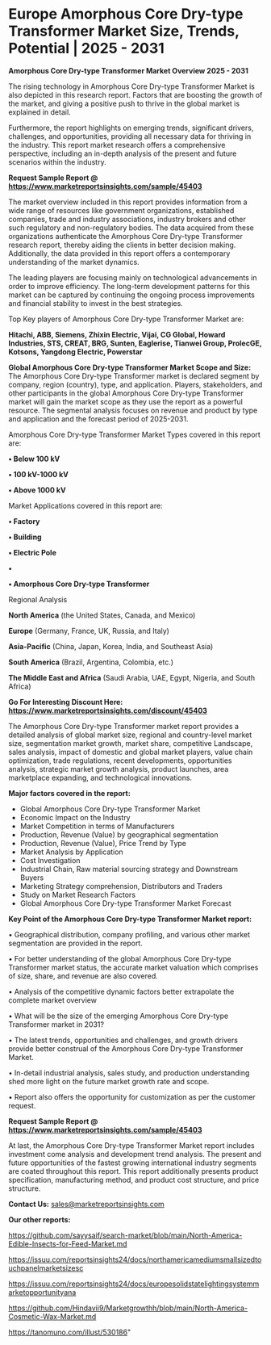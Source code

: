 # Europe Amorphous Core Dry-type Transformer Market Size, Trends, Potential | 2025 - 2031

<Strong> Amorphous Core Dry-type Transformer Market Overview 2025 - 2031</strong>

The rising technology in Amorphous Core Dry-type Transformer Market is also depicted in this research report. Factors that are boosting the growth of the market, and giving a positive push to thrive in the global market is explained in detail.

Furthermore, the report highlights on emerging trends, significant drivers, challenges, and opportunities, providing all necessary data for thriving in the industry. This report market research offers a comprehensive perspective, including an in-depth analysis of the present and future scenarios within the industry.

<strong>Request Sample Report @ <a href=https://www.marketreportsinsights.com/sample/45403>https://www.marketreportsinsights.com/sample/45403</a></strong>

The market overview included in this report provides information from a wide range of resources like government organizations, established companies, trade and industry associations, industry brokers and other such regulatory and non-regulatory bodies. The data acquired from these organizations authenticate the Amorphous Core Dry-type Transformer research report, thereby aiding the clients in better decision making. Additionally, the data provided in this report offers a contemporary understanding of the market dynamics.

The leading players are focusing mainly on technological advancements in order to improve efficiency. The long-term development patterns for this market can be captured by continuing the ongoing process improvements and financial stability to invest in the best strategies.

Top Key players of Amorphous Core Dry-type Transformer Market are:

<strong>Hitachi, ABB, Siemens, Zhixin Electric, Vijai, CG Global, Howard Industries, STS, CREAT, BRG, Sunten, Eaglerise, Tianwei Group, ProlecGE, Kotsons, Yangdong Electric, Powerstar</strong>

<strong><b>Global Amorphous Core Dry-type Transformer Market Scope and Size:</b></strong>
The Amorphous Core Dry-type Transformer market is declared segment by company, region (country), type, and application. Players, stakeholders, and other participants in the global Amorphous Core Dry-type Transformer market will gain the market scope as they use the report as a powerful resource. The segmental analysis focuses on revenue and product by type and application and the forecast period of 2025-2031.

Amorphous Core Dry-type Transformer Market Types covered in this report are:

<strong>•  Below 100 kV

•  100 kV-1000 kV

•  Above 1000 kV</strong>

Market Applications covered in this report are:

<strong>•  Factory

•  Building

•  Electric Pole

•  

•  Amorphous Core Dry-type Transformer</strong> 

Regional Analysis

<strong>North America</strong> (the United States, Canada, and Mexico)

<strong>Europe</strong> (Germany, France, UK, Russia, and Italy)

<strong>Asia-Pacific</strong> (China, Japan, Korea, India, and Southeast Asia)

<strong>South America</strong> (Brazil, Argentina, Colombia, etc.)

<strong>The Middle East and Africa</strong> (Saudi Arabia, UAE, Egypt, Nigeria, and South Africa)

<strong>Go For Interesting Discount Here: <a href=https://www.marketreportsinsights.com/discount/45403>https://www.marketreportsinsights.com/discount/45403</a></strong>

The Amorphous Core Dry-type Transformer market report provides a detailed analysis of global market size, regional and country-level market size, segmentation market growth, market share, competitive Landscape, sales analysis, impact of domestic and global market players, value chain optimization, trade regulations, recent developments, opportunities analysis, strategic market growth analysis, product launches, area marketplace expanding, and technological innovations.

<strong><b>Major factors covered in the report:</b></strong>
<ul>
  <li>Global Amorphous Core Dry-type Transformer Market </li>
  <li>Economic Impact on the Industry</li>
  <li>Market Competition in terms of Manufacturers</li>
  <li>Production, Revenue (Value) by geographical segmentation</li>
  <li>Production, Revenue (Value), Price Trend by Type</li>
  <li>Market Analysis by Application</li>
  <li>Cost Investigation</li>
  <li>Industrial Chain, Raw material sourcing strategy and Downstream Buyers</li>
  <li>Marketing Strategy comprehension, Distributors and Traders</li>
  <li>Study on Market Research Factors</li>
  <li>Global Amorphous Core Dry-type Transformer Market Forecast</li>
</ul>

<strong><b>Key Point of the Amorphous Core Dry-type Transformer Market report:</b></strong>

• Geographical distribution, company profiling, and various other market segmentation are provided in the report.

• For better understanding of the global Amorphous Core Dry-type Transformer market status, the accurate market valuation which comprises of size, share, and revenue are also covered.

• Analysis of the competitive dynamic factors better extrapolate the complete market overview

• What will be the size of the emerging Amorphous Core Dry-type Transformer market in 2031?

• The latest trends, opportunities and challenges, and growth drivers provide better construal of the Amorphous Core Dry-type Transformer Market.

• In-detail industrial analysis, sales study, and production understanding shed more light on the future market growth rate and scope.

• Report also offers the opportunity for customization as per the customer request.

<strong>Request Sample Report @ <a href=https://www.marketreportsinsights.com/sample/45403>https://www.marketreportsinsights.com/sample/45403</a></strong>

At last, the Amorphous Core Dry-type Transformer Market report includes investment come analysis and development trend analysis. The present and future opportunities of the fastest growing international industry segments are coated throughout this report. This report additionally presents product specification, manufacturing method, and product cost structure, and price structure.

<strong>Contact Us:</strong>
sales@marketreportsinsights.com

<strong>Our other reports:</strong>

<a href=https://github.com/sayysaif/search-market/blob/main/North-America-Edible-Insects-for-Feed-Market.md>https://github.com/sayysaif/search-market/blob/main/North-America-Edible-Insects-for-Feed-Market.md</a>

<a href=https://issuu.com/reportsinsights24/docs/northamericamediumsmallsizedtouchpanelmarketsizesc>https://issuu.com/reportsinsights24/docs/northamericamediumsmallsizedtouchpanelmarketsizesc</a>

<a href=https://issuu.com/reportsinsights24/docs/europesolidstatelightingsystemmarketopportunityana>https://issuu.com/reportsinsights24/docs/europesolidstatelightingsystemmarketopportunityana</a>

<a href=https://github.com/Hindavii9/Marketgrowthh/blob/main/North-America-Cosmetic-Wax-Market.md>https://github.com/Hindavii9/Marketgrowthh/blob/main/North-America-Cosmetic-Wax-Market.md</a>

<a href=https://tanomuno.com/illust/530186>https://tanomuno.com/illust/530186</a>"

